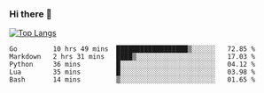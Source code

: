 ### Hi there 👋

<!--
**3Xpl0it3r/3Xpl0it3r** is a ✨ _special_ ✨ repository because its `README.md` (this file) appears on your GitHub profile.

Here are some ideas to get you started:

- 🔭 I’m currently working on ...
- 🌱 I’m currently learning ...
- 👯 I’m looking to collaborate on ...
- 🤔 I’m looking for help with ...
- 💬 Ask me about ...
- 📫 How to reach me: ...
- 😄 Pronouns: ...
- ⚡ Fun fact: ...
-->


[![Top Langs](https://github-readme-stats.vercel.app/api/top-langs/?username=3Xpl0it3r&layout=compact)](https://github.com/3Xpl0it3r/3Xpl0it3r)

<!--START_SECTION:waka-->

```text
Go         10 hrs 49 mins  ██████████████████▒░░░░░░   72.85 %
Markdown   2 hrs 31 mins   ████▒░░░░░░░░░░░░░░░░░░░░   17.03 %
Python     36 mins         █░░░░░░░░░░░░░░░░░░░░░░░░   04.12 %
Lua        35 mins         █░░░░░░░░░░░░░░░░░░░░░░░░   03.98 %
Bash       14 mins         ▒░░░░░░░░░░░░░░░░░░░░░░░░   01.65 %
```

<!--END_SECTION:waka-->
